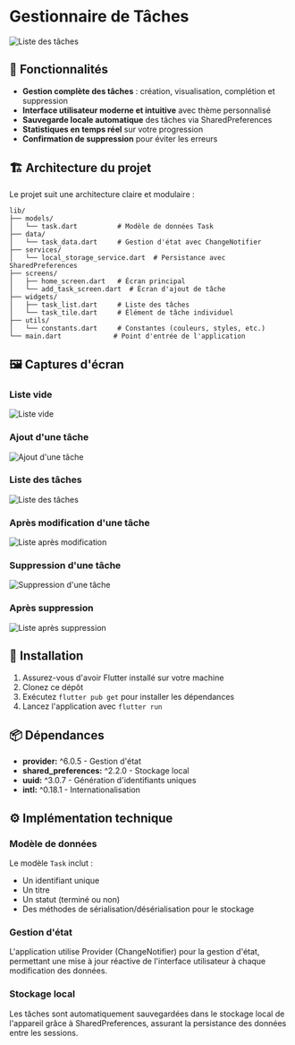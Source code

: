 # Gestionnaire de Tâches

![Liste des tâches](images/liste%20des%20taches%20.png)

## 📱 Fonctionnalités

- **Gestion complète des tâches** : création, visualisation, complétion et suppression
- **Interface utilisateur moderne et intuitive** avec thème personnalisé
- **Sauvegarde locale automatique** des tâches via SharedPreferences
- **Statistiques en temps réel** sur votre progression
- **Confirmation de suppression** pour éviter les erreurs

## 🏗️ Architecture du projet

Le projet suit une architecture claire et modulaire :

```
lib/
├── models/
│   └── task.dart          # Modèle de données Task
├── data/
│   └── task_data.dart     # Gestion d'état avec ChangeNotifier
├── services/
│   └── local_storage_service.dart  # Persistance avec SharedPreferences
├── screens/
│   ├── home_screen.dart   # Écran principal
│   └── add_task_screen.dart  # Écran d'ajout de tâche
├── widgets/
│   ├── task_list.dart     # Liste des tâches
│   └── task_tile.dart     # Élément de tâche individuel
├── utils/
│   └── constants.dart     # Constantes (couleurs, styles, etc.)
└── main.dart             # Point d'entrée de l'application
```

## 🖼️ Captures d'écran

### Liste vide

![Liste vide](images/Liste%20de%20tache%20vide.png)

### Ajout d'une tâche

![Ajout d'une tâche](images/ajouter%20une%20tache.png)

### Liste des tâches

![Liste des tâches](images/liste%20des%20taches%20.png)

### Après modification d'une tâche

![Liste après modification](images/Liste%20tache%20apres%20modification.png)

### Suppression d'une tâche

![Suppression d'une tâche](images/Suppression%20tache.png)

### Après suppression

![Liste après suppression](images/Liste%20des%20taches%20apres%20suppression%20.png)

## 🚀 Installation

1. Assurez-vous d'avoir Flutter installé sur votre machine
2. Clonez ce dépôt
3. Exécutez `flutter pub get` pour installer les dépendances
4. Lancez l'application avec `flutter run`

## 📦 Dépendances

- **provider:** ^6.0.5 - Gestion d'état
- **shared_preferences:** ^2.2.0 - Stockage local
- **uuid:** ^3.0.7 - Génération d'identifiants uniques
- **intl:** ^0.18.1 - Internationalisation

## ⚙️ Implémentation technique

### Modèle de données

Le modèle `Task` inclut :

- Un identifiant unique
- Un titre
- Un statut (terminé ou non)
- Des méthodes de sérialisation/désérialisation pour le stockage

### Gestion d'état

L'application utilise Provider (ChangeNotifier) pour la gestion d'état, permettant une mise à jour réactive de l'interface utilisateur à chaque modification des données.

### Stockage local

Les tâches sont automatiquement sauvegardées dans le stockage local de l'appareil grâce à SharedPreferences, assurant la persistance des données entre les sessions.
